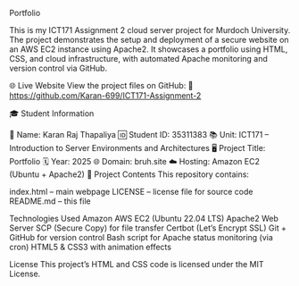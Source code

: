Portfolio

This is my ICT171 Assignment 2 cloud server project for Murdoch University. The project demonstrates the setup and deployment of a secure website on an AWS EC2 instance using Apache2. It showcases a portfolio using HTML, CSS, and cloud infrastructure, with automated Apache monitoring and version control via GitHub.

🌐 Live Website
View the project files on GitHub:
🔗 https://github.com/Karan-699/ICT171-Assignment-2

🎓 Student Information

👤 Name: Karan Raj Thapaliya
🆔 Student ID: 35311383
📚 Unit: ICT171 – Introduction to Server Environments and Architectures
🖥️ Project Title: Portfolio
🗓️ Year: 2025
🌐 Domain: bruh.site
☁️ Hosting: Amazon EC2 (Ubuntu + Apache2)
📁 Project Contents
This repository contains:

index.html – main webpage
LICENSE – license file for source code
README.md – this file

Technologies Used
Amazon AWS EC2 (Ubuntu 22.04 LTS)
Apache2 Web Server
SCP (Secure Copy) for file transfer
Certbot (Let’s Encrypt SSL)
Git + GitHub for version control
Bash script for Apache status monitoring (via cron)
HTML5 & CSS3 with animation effects


License
This project’s HTML and CSS code is licensed under the MIT License.
